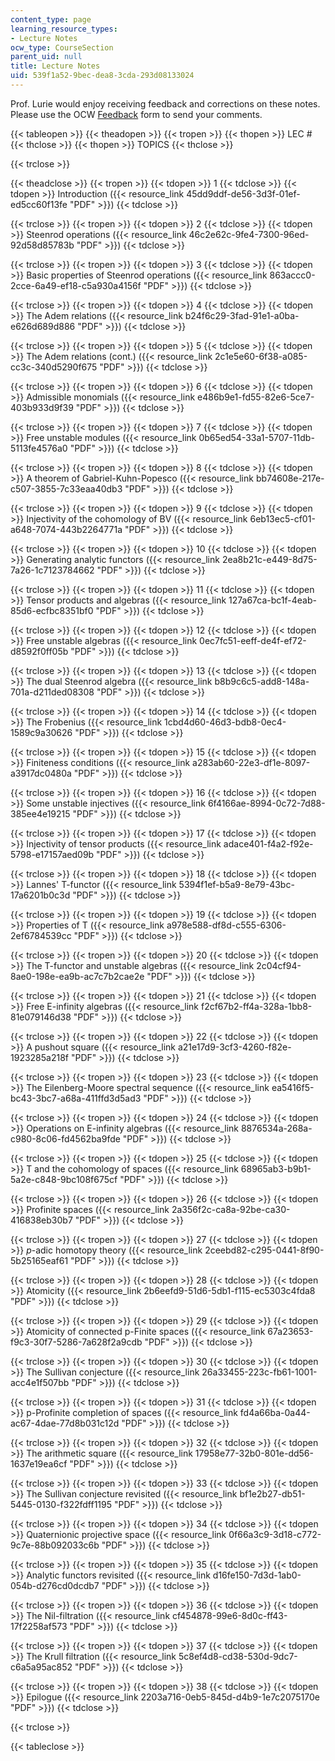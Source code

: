 ```yaml
---
content_type: page
learning_resource_types:
- Lecture Notes
ocw_type: CourseSection
parent_uid: null
title: Lecture Notes
uid: 539f1a52-9bec-dea8-3cda-293d08133024
---
```


Prof. Lurie would enjoy receiving feedback and corrections on these notes. Please use the OCW [Feedback](/jsp/feedback.jsp?Referer=) form to send your comments.

{{< tableopen >}}
{{< theadopen >}}
{{< tropen >}}
{{< thopen >}}
LEC #
{{< thclose >}}
{{< thopen >}}
TOPICS
{{< thclose >}}

{{< trclose >}}

{{< theadclose >}}
{{< tropen >}}
{{< tdopen >}}
1
{{< tdclose >}}
{{< tdopen >}}
Introduction ({{< resource_link 45dd9ddf-de56-3d3f-01ef-ed5cc60f13fe "PDF" >}})
{{< tdclose >}}

{{< trclose >}}
{{< tropen >}}
{{< tdopen >}}
2
{{< tdclose >}}
{{< tdopen >}}
Steenrod operations ({{< resource_link 46c2e62c-9fe4-7300-96ed-92d58d85783b "PDF" >}})
{{< tdclose >}}

{{< trclose >}}
{{< tropen >}}
{{< tdopen >}}
3
{{< tdclose >}}
{{< tdopen >}}
Basic properties of Steenrod operations ({{< resource_link 863accc0-2cce-6a49-ef18-c5a930a4156f "PDF" >}})
{{< tdclose >}}

{{< trclose >}}
{{< tropen >}}
{{< tdopen >}}
4
{{< tdclose >}}
{{< tdopen >}}
The Adem relations ({{< resource_link b24f6c29-3fad-91e1-a0ba-e626d689d886 "PDF" >}})
{{< tdclose >}}

{{< trclose >}}
{{< tropen >}}
{{< tdopen >}}
5
{{< tdclose >}}
{{< tdopen >}}
The Adem relations (cont.) ({{< resource_link 2c1e5e60-6f38-a085-cc3c-340d5290f675 "PDF" >}})
{{< tdclose >}}

{{< trclose >}}
{{< tropen >}}
{{< tdopen >}}
6
{{< tdclose >}}
{{< tdopen >}}
Admissible monomials ({{< resource_link e486b9e1-fd55-82e6-5ce7-403b933d9f39 "PDF" >}})
{{< tdclose >}}

{{< trclose >}}
{{< tropen >}}
{{< tdopen >}}
7
{{< tdclose >}}
{{< tdopen >}}
Free unstable modules ({{< resource_link 0b65ed54-33a1-5707-11db-5113fe4576a0 "PDF" >}})
{{< tdclose >}}

{{< trclose >}}
{{< tropen >}}
{{< tdopen >}}
8
{{< tdclose >}}
{{< tdopen >}}
A theorem of Gabriel-Kuhn-Popesco ({{< resource_link bb74608e-217e-c507-3855-7c33eaa40db3 "PDF" >}})
{{< tdclose >}}

{{< trclose >}}
{{< tropen >}}
{{< tdopen >}}
9
{{< tdclose >}}
{{< tdopen >}}
Injectivity of the cohomology of BV ({{< resource_link 6eb13ec5-cf01-a648-7074-443b2264771a "PDF" >}})
{{< tdclose >}}

{{< trclose >}}
{{< tropen >}}
{{< tdopen >}}
10
{{< tdclose >}}
{{< tdopen >}}
Generating analytic functors ({{< resource_link 2ea8b21c-e449-8d75-7a26-1c7123784662 "PDF" >}})
{{< tdclose >}}

{{< trclose >}}
{{< tropen >}}
{{< tdopen >}}
11
{{< tdclose >}}
{{< tdopen >}}
Tensor products and algebras ({{< resource_link 127a67ca-bc1f-4eab-85d6-ecfbc8351bf0 "PDF" >}})
{{< tdclose >}}

{{< trclose >}}
{{< tropen >}}
{{< tdopen >}}
12
{{< tdclose >}}
{{< tdopen >}}
Free unstable algebras ({{< resource_link 0ec7fc51-eeff-de4f-ef72-d8592f0ff05b "PDF" >}})
{{< tdclose >}}

{{< trclose >}}
{{< tropen >}}
{{< tdopen >}}
13
{{< tdclose >}}
{{< tdopen >}}
The dual Steenrod algebra ({{< resource_link b8b9c6c5-add8-148a-701a-d211ded08308 "PDF" >}})
{{< tdclose >}}

{{< trclose >}}
{{< tropen >}}
{{< tdopen >}}
14
{{< tdclose >}}
{{< tdopen >}}
The Frobenius ({{< resource_link 1cbd4d60-46d3-bdb8-0ec4-1589c9a30626 "PDF" >}})
{{< tdclose >}}

{{< trclose >}}
{{< tropen >}}
{{< tdopen >}}
15
{{< tdclose >}}
{{< tdopen >}}
Finiteness conditions ({{< resource_link a283ab60-22e3-df1e-8097-a3917dc0480a "PDF" >}})
{{< tdclose >}}

{{< trclose >}}
{{< tropen >}}
{{< tdopen >}}
16
{{< tdclose >}}
{{< tdopen >}}
Some unstable injectives ({{< resource_link 6f4166ae-8994-0c72-7d88-385ee4e19215 "PDF" >}})
{{< tdclose >}}

{{< trclose >}}
{{< tropen >}}
{{< tdopen >}}
17
{{< tdclose >}}
{{< tdopen >}}
Injectivity of tensor products ({{< resource_link adace401-f4a2-f92e-5798-e17157aed09b "PDF" >}})
{{< tdclose >}}

{{< trclose >}}
{{< tropen >}}
{{< tdopen >}}
18
{{< tdclose >}}
{{< tdopen >}}
Lannes' T-functor ({{< resource_link 5394f1ef-b5a9-8e79-43bc-17a6201b0c3d "PDF" >}})
{{< tdclose >}}

{{< trclose >}}
{{< tropen >}}
{{< tdopen >}}
19
{{< tdclose >}}
{{< tdopen >}}
Properties of T ({{< resource_link a978e588-df8d-c555-6306-2ef6784539cc "PDF" >}})
{{< tdclose >}}

{{< trclose >}}
{{< tropen >}}
{{< tdopen >}}
20
{{< tdclose >}}
{{< tdopen >}}
The T-functor and unstable algebras ({{< resource_link 2c04cf94-8ae0-198e-ea9b-ac7c7b2cae2e "PDF" >}})
{{< tdclose >}}

{{< trclose >}}
{{< tropen >}}
{{< tdopen >}}
21
{{< tdclose >}}
{{< tdopen >}}
Free E-infinity algebras ({{< resource_link f2cf67b2-ff4a-328a-1bb8-81e079146d38 "PDF" >}})
{{< tdclose >}}

{{< trclose >}}
{{< tropen >}}
{{< tdopen >}}
22
{{< tdclose >}}
{{< tdopen >}}
A pushout square ({{< resource_link a21e17d9-3cf3-4260-f82e-1923285a218f "PDF" >}})
{{< tdclose >}}

{{< trclose >}}
{{< tropen >}}
{{< tdopen >}}
23
{{< tdclose >}}
{{< tdopen >}}
The Eilenberg-Moore spectral sequence ({{< resource_link ea5416f5-bc43-3bc7-a68a-411ffd3d5ad3 "PDF" >}})
{{< tdclose >}}

{{< trclose >}}
{{< tropen >}}
{{< tdopen >}}
24
{{< tdclose >}}
{{< tdopen >}}
Operations on E-infinity algebras ({{< resource_link 8876534a-268a-c980-8c06-fd4562ba9fde "PDF" >}})
{{< tdclose >}}

{{< trclose >}}
{{< tropen >}}
{{< tdopen >}}
25
{{< tdclose >}}
{{< tdopen >}}
T and the cohomology of spaces ({{< resource_link 68965ab3-b9b1-5a2e-c848-9bc108f675cf "PDF" >}})
{{< tdclose >}}

{{< trclose >}}
{{< tropen >}}
{{< tdopen >}}
26
{{< tdclose >}}
{{< tdopen >}}
Profinite spaces ({{< resource_link 2a356f2c-ca8a-92be-ca30-416838eb30b7 "PDF" >}})
{{< tdclose >}}

{{< trclose >}}
{{< tropen >}}
{{< tdopen >}}
27
{{< tdclose >}}
{{< tdopen >}}
_p_\-adic homotopy theory ({{< resource_link 2ceebd82-c295-0441-8f90-5b25165eaf61 "PDF" >}})
{{< tdclose >}}

{{< trclose >}}
{{< tropen >}}
{{< tdopen >}}
28
{{< tdclose >}}
{{< tdopen >}}
Atomicity ({{< resource_link 2b6eefd9-51d6-5db1-f115-ec5303c4fda8 "PDF" >}})
{{< tdclose >}}

{{< trclose >}}
{{< tropen >}}
{{< tdopen >}}
29
{{< tdclose >}}
{{< tdopen >}}
Atomicity of connected p-Finite spaces ({{< resource_link 67a23653-f9c3-30f7-5286-7a628f2a9cdb "PDF" >}})
{{< tdclose >}}

{{< trclose >}}
{{< tropen >}}
{{< tdopen >}}
30
{{< tdclose >}}
{{< tdopen >}}
The Sullivan conjecture ({{< resource_link 26a33455-223c-fb61-1001-acc4e1f507bb "PDF" >}})
{{< tdclose >}}

{{< trclose >}}
{{< tropen >}}
{{< tdopen >}}
31
{{< tdclose >}}
{{< tdopen >}}
p-Profinite completion of spaces ({{< resource_link fd4a66ba-0a44-ac67-4dae-77d8b031c12d "PDF" >}})
{{< tdclose >}}

{{< trclose >}}
{{< tropen >}}
{{< tdopen >}}
32
{{< tdclose >}}
{{< tdopen >}}
The arithmetic square ({{< resource_link 17958e77-32b0-801e-dd56-1637e19ea6cf "PDF" >}})
{{< tdclose >}}

{{< trclose >}}
{{< tropen >}}
{{< tdopen >}}
33
{{< tdclose >}}
{{< tdopen >}}
The Sullivan conjecture revisited ({{< resource_link bf1e2b27-db51-5445-0130-f322fdff1195 "PDF" >}})
{{< tdclose >}}

{{< trclose >}}
{{< tropen >}}
{{< tdopen >}}
34
{{< tdclose >}}
{{< tdopen >}}
Quaternionic projective space ({{< resource_link 0f66a3c9-3d18-c772-9c7e-88b092033c6b "PDF" >}})
{{< tdclose >}}

{{< trclose >}}
{{< tropen >}}
{{< tdopen >}}
35
{{< tdclose >}}
{{< tdopen >}}
Analytic functors revisited ({{< resource_link d16fe150-7d3d-1ab0-054b-d276cd0dcdb7 "PDF" >}})
{{< tdclose >}}

{{< trclose >}}
{{< tropen >}}
{{< tdopen >}}
36
{{< tdclose >}}
{{< tdopen >}}
The Nil-filtration ({{< resource_link cf454878-99e6-8d0c-ff43-17f2258af573 "PDF" >}})
{{< tdclose >}}

{{< trclose >}}
{{< tropen >}}
{{< tdopen >}}
37
{{< tdclose >}}
{{< tdopen >}}
The Krull filtration ({{< resource_link 5c8ef4d8-cd38-530d-9dc7-c6a5a95ac852 "PDF" >}})
{{< tdclose >}}

{{< trclose >}}
{{< tropen >}}
{{< tdopen >}}
38
{{< tdclose >}}
{{< tdopen >}}
Epilogue ({{< resource_link 2203a716-0eb5-845d-d4b9-1e7c2075170e "PDF" >}})
{{< tdclose >}}

{{< trclose >}}

{{< tableclose >}}